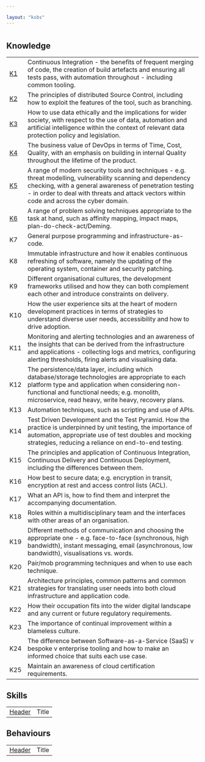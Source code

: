 ```yaml
---

layout: "ksbs"
---
```

#

## Knowledge

|  |  |
| - | - |
| [K1](../tags/K1) | Continuous Integration - the benefits of frequent merging of code, the creation of build artefacts and ensuring all tests pass, with automation throughout - including common tooling. |
| [K2]() | The principles of distributed Source Control, including how to exploit the features of the tool, such as branching. |
| [K3]() | How to use data ethically and the implications for wider society, with respect to the use of data, automation and artificial intelligence within the context of relevant data protection policy and legislation. |
| [K4]() | The business value of DevOps in terms of Time, Cost, Quality, with an emphasis on building in internal Quality throughout the lifetime of the product. |
| [K5]() | A range of modern security tools and techniques - e.g. threat modelling, vulnerability scanning and dependency checking, with a general awareness of penetration testing - in order to deal with threats and attack vectors within code and across the cyber domain. |
| [K6]() | A range of problem solving techniques appropriate to the task at hand, such as affinity mapping, impact maps, plan-do-check-act/Deming. |
| K7 | General purpose programming and infrastructure-as-code. |
| K8 | Immutable infrastructure and how it enables continuous refreshing of software, namely the updating of the operating system, container and security patching. |
| K9 | Different organisational cultures, the development frameworks utilised and how they can both complement each other and introduce constraints on delivery. |
| K10 | How the user experience sits at the heart of modern development practices in terms of strategies to understand diverse user needs, accessibility and how to drive adoption. |
| K11|  Monitoring and alerting technologies and an awareness of the insights that can be derived from the infrastructure and applications - collecting logs and metrics, configuring alerting thresholds, firing alerts and visualising data. |
| K12 | The persistence/data layer, including which database/storage technologies are appropriate to each platform type and application when considering non-functional and functional needs; e.g. monolith, microservice, read heavy, write heavy, recovery plans. |
| K13 | Automation techniques, such as scripting and use of APIs. |
| K14 | Test Driven Development and the Test Pyramid. How the practice is underpinned by unit testing, the importance of automation, appropriate use of test doubles and mocking strategies, reducing a reliance on end-to-end testing. |
| K15 | The principles and application of Continuous Integration, Continuous Delivery and Continuous Deployment, including the differences between them. |
| K16 | How best to secure data; e.g. encryption in transit, encryption at rest and access control lists (ACL). |
| K17 | What an API is, how to find them and interpret the accompanying documentation. |
| K18 | Roles within a multidisciplinary team and the interfaces with other areas of an organisation. |
| K19 | Different methods of communication and choosing the appropriate one - e.g. face-to-face (synchronous, high bandwidth), instant messaging, email (asynchronous, low bandwidth), visualisations vs. words. |
| K20 | Pair/mob programming techniques and when to use each technique. |
| K21 | Architecture principles, common patterns and common strategies for translating user needs into both cloud infrastructure and application code. |
| K22 | How their occupation fits into the wider digital landscape and any current or future regulatory requirements. |
| K23 | The importance of continual improvement within a blameless culture. |
| K24 | The difference between Software-as-a-Service (SaaS) v bespoke v enterprise tooling and how to make an informed choice that suits each use case. |
| K25 | Maintain an awareness of cloud certification requirements. |

## Skills

|  |  |
| - | - |
| [Header](../tags/example/) | Title |

## Behaviours

|  |  |
| - | - |
| [Header](../tags/example/) | Title |
